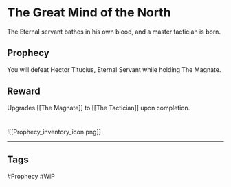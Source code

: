 # The Great Mind of the North
The Eternal servant bathes in his own blood, and a master tactician is born.
## Prophecy
You will defeat Hector Titucius, Eternal Servant while holding The Magnate.
## Reward
Upgrades [[The Magnate]] to [[The Tactician]] upon completion. 

#
![[Prophecy_inventory_icon.png]]

---
## Tags
#Prophecy
#WiP 